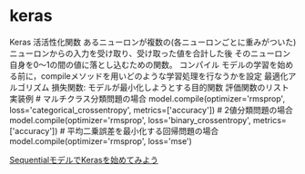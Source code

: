 # keras

Keras
    活活性化関数
        あるニューロンが複数の(各ニューロンごとに重みがついた)ニューロンからの入力を受け取り、受け取った値を合計した後 そのニューロン自身を0～1の間の値に落とし込むための関数。
    コンパイル
        モデルの学習を始める前に，compileメソッドを用いどのような学習処理を行なうかを設定
            最適化アルゴリズム
            損失関数: モデルが最小化しようとする目的関数
            評価関数のリスト
        実装例
            # マルチクラス分類問題の場合
            model.compile(optimizer='rmsprop',
                        loss='categorical_crossentropy',
                        metrics=['accuracy'])
            # 2値分類問題の場合
            model.compile(optimizer='rmsprop',
                        loss='binary_crossentropy',
                        metrics=['accuracy'])
            # 平均二乗誤差を最小化する回帰問題の場合
            model.compile(optimizer='rmsprop',
                        loss='mse')



[SequentialモデルでKerasを始めてみよう](https://keras.io/ja/getting-started/sequential-model-guide/)


